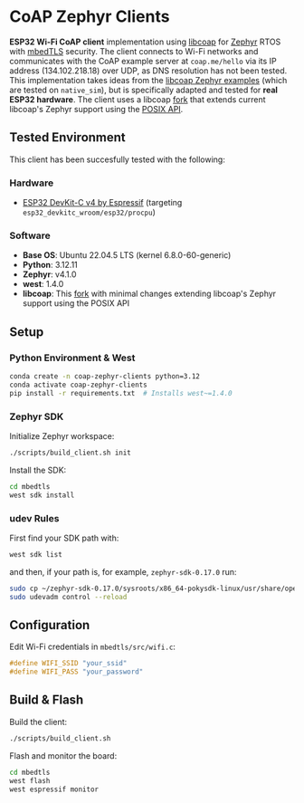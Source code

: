 # CoAP Zephyr Clients

**ESP32 Wi-Fi CoAP client** implementation using [libcoap](https://libcoap.net/) for [Zephyr](https://www.zephyrproject.org/) RTOS with [mbedTLS](https://mbed-tls.readthedocs.io/en/latest/) security. The client connects to Wi-Fi networks and communicates with the CoAP example server at `coap.me/hello` via its IP address (134.102.218.18) over UDP, as DNS resolution has not been tested. This implementation takes ideas from the [libcoap Zephyr examples](https://github.com/obgm/libcoap/tree/develop/examples/zephyr) (which are tested on `native_sim`), but is specifically adapted and tested for **real ESP32 hardware**. The client uses a libcoap [fork](https://github.com/fj-blanco/libcoap/tree/zephyr) that extends current libcoap's Zephyr support using the [POSIX API](https://docs.zephyrproject.org/latest/services/portability/posix/index.html#posix-support).

## Tested Environment

This client has been succesfully tested with the following:

### Hardware

- [ESP32 DevKit-C v4 by Espressif](https://docs.espressif.com/projects/esp-dev-kits/en/latest/esp32/esp32-devkitc/user_guide.html) (targeting `esp32_devkitc_wroom/esp32/procpu`)

### Software

- **Base OS**: Ubuntu 22.04.5 LTS (kernel 6.8.0-60-generic)
- **Python**: 3.12.11
- **Zephyr**: v4.1.0
- **west**: 1.4.0
- **libcoap**: This [fork](https://github.com/fj-blanco/libcoap/tree/zephyr) with minimal changes extending libcoap's Zephyr support using the POSIX API

## Setup

### Python Environment & West

```bash
conda create -n coap-zephyr-clients python=3.12
conda activate coap-zephyr-clients
pip install -r requirements.txt  # Installs west~=1.4.0
```

### Zephyr SDK

Initialize Zephyr workspace:

```bash
./scripts/build_client.sh init
```

Install the SDK:

```bash
cd mbedtls
west sdk install
```

### udev Rules

First find your SDK path with:

```bash
west sdk list
```

and then, if your path is, for example, `zephyr-sdk-0.17.0` run:

```bash
sudo cp ~/zephyr-sdk-0.17.0/sysroots/x86_64-pokysdk-linux/usr/share/openocd/contrib/60-openocd.rules /etc/udev/rules.d
sudo udevadm control --reload
```

## Configuration

Edit Wi-Fi credentials in `mbedtls/src/wifi.c`:

```c
#define WIFI_SSID "your_ssid"
#define WIFI_PASS "your_password"
```

## Build & Flash

Build the client:

```bash
./scripts/build_client.sh
```

Flash and monitor the board:

```bash
cd mbedtls
west flash
west espressif monitor
```